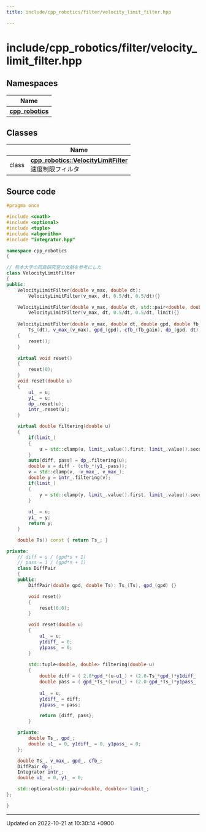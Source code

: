 ```yaml
---
title: include/cpp_robotics/filter/velocity_limit_filter.hpp

---
```


# include/cpp_robotics/filter/velocity_limit_filter.hpp



## Namespaces

| Name           |
| -------------- |
| **[cpp_robotics](/cpp_robotics/doxybook/Namespaces/namespacecpp__robotics/)**  |

## Classes

|                | Name           |
| -------------- | -------------- |
| class | **[cpp_robotics::VelocityLimitFilter](/cpp_robotics/doxybook/Classes/classcpp__robotics_1_1VelocityLimitFilter/)** <br>速度制限フィルタ  |




## Source code

```cpp
#pragma once

#include <cmath>
#include <optional>
#include <tuple>
#include <algorithm>
#include "integrator.hpp"

namespace cpp_robotics
{

// 熊本大学の岡島研究室の文献を参考にした
class VelocityLimitFilter
{
public:
    VelocityLimitFilter(double v_max, double dt):
        VelocityLimitFilter(v_max, dt, 0.5/dt, 0.5/dt){}

    VelocityLimitFilter(double v_max, double dt, std::pair<double, double> limit):
        VelocityLimitFilter(v_max, dt, 0.5/dt, 0.5/dt, limit){}
    
    VelocityLimitFilter(double v_max, double dt, double gpd, double fb_gain, std::optional<std::pair<double, double>> limit = std::nullopt): 
        Ts_(dt), v_max_(v_max), gpd_(gpd), cfb_(fb_gain), dp_(gpd, dt), intr_(dt), limit_(limit)
    {
        reset();
    }

    virtual void reset() 
    {
        reset(0);
    }
    void reset(double u)
    {
        u1_ = u;
        y1_ = u;
        dp_.reset(u);
        intr_.reset(u);
    }

    virtual double filtering(double u) 
    {
        if(limit_)
        {
            u = std::clamp(u, limit_.value().first, limit_.value().second);
        }
        auto[diff, pass] = dp_.filtering(u);
        double v = diff - (cfb_*(y1_-pass));
        v = std::clamp(v, -v_max_, v_max_);
        double y = intr_.filtering(v);
        if(limit_)
        {
            y = std::clamp(y, limit_.value().first, limit_.value().second);
        }
        
        u1_ = u;
        y1_ = y;
        return y;
    }

    double Ts() const { return Ts_; }

private:
    // diff = s / (gpd*s + 1)
    // pass = 1 / (gpd*s + 1)
    class DiffPair
    {
    public:
        DiffPair(double gpd, double Ts): Ts_(Ts), gpd_(gpd) {}

        void reset()
        {
            reset(0.0);
        }

        void reset(double u)
        {
            u1_ = u;
            y1diff_ = 0;
            y1pass_ = 0;
        }
            
        std::tuple<double, double> filtering(double u)
        {
            double diff = ( 2.0*gpd_*(u-u1_) + (2.0-Ts_*gpd_)*y1diff_ )/(2.0+Ts_*gpd_);
            double pass = ( gpd_*Ts_*(u+u1_) + (2.0-gpd_*Ts_)*y1pass_ )/(2.0+Ts_*gpd_);
            
            u1_ = u;
            y1diff_ = diff;
            y1pass_ = pass;

            return {diff, pass};
        }

    private:    
        double Ts_, gpd_;
        double u1_ = 0, y1diff_ = 0, y1pass_ = 0;
    };

    double Ts_, v_max_, gpd_, cfb_;
    DiffPair dp_;
    Integrator intr_;
    double u1_ = 0, y1_ = 0;

    std::optional<std::pair<double, double>> limit_;
};

}
```


-------------------------------

Updated on 2022-10-21 at 10:30:14 +0900
